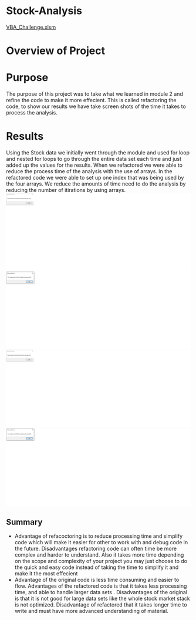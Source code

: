 # Stock-Analysis
[VBA_Challenge.xlsm](https://github.com/Bionicbabes/Stock-Analysis/blob/main/VBA_Challenge.xlsm)
# Overview of Project
# Purpose 
The purpose of this project was to take what we learned in module 2 and refine the code to make it more effecient.  This is called refactoring the code, to show our results we have take screen shots of the time it takes to process the analysis.  

# Results 

Using the Stock data we initially went through the module and used for loop and nested for loops to go through the entire data set each time and just added up the values for the results.  When we refactored we were able to reduce the process time of the analysis with the use of arrays.  In the refactored code we were able to set up one index that was being used by the four arrays.  We reduce the amounts of time need to do the analysis by reducing the number of itirations by using arrays.
![VBA_Challenge_2017.png](https://github.com/Bionicbabes/Stock-Analysis/blob/main/Resources/VBA_Challenge_2017.png)
![VBA_Challenge_2018.png](https://github.com/Bionicbabes/Stock-Analysis/blob/main/Resources/VBA_Challenge_2018.png)
![VBA_Challenge_2017_Refactored.png](https://github.com/Bionicbabes/Stock-Analysis/blob/main/Resources/VBA_Challenge_2017_Refactored.png)
![VBA_Challenge_2018_Refactored.png](https://github.com/Bionicbabes/Stock-Analysis/blob/main/Resources/VBA_Challenge_2018_Refactored.png)
## Summary
 -  Advantage of refacoctoring is to reduce processing time and simplify code which will make it easier for other to work with and debug code in the future.  Disadvantages refactoring code can often time be more complex and harder to understand.  Also it takes more time depending on the scope and complexity of your project you may just choose to do the quick and easy code instead of taking the time to simplify it and make it the most effecient 
-  Advantage of the original code is less time consuming and easier to flow.  Advantages of the refactored code is that it takes less processing time, and able to handle larger data sets .  Disadvantages of the original is that it is not good for large data sets like the whole stock market stack is not optimized.  Disadvantage of refactored that it takes longer time to write and must have more advanced understanding of material. 
